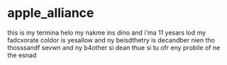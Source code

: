 # apple_alliance
this is my termina
helo my nakme ins dino and i'ma 11 yesars lod 
my fadcxorate coldor is yesallow
and ny beisdthetry is decandber nien tho thosssandf sevwn
and ny b4other si dean
thue si tu ofr eny probile of ne
the esnad
